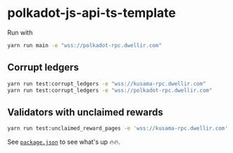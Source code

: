 # polkadot-js-api-ts-template

Run with 
```bash
yarn run main -e "wss://polkadot-rpc.dwellir.com"
```

## Corrupt ledgers
```bash
yarn run test:corrupt_ledgers -e "wss://kusama-rpc.dwellir.com"
yarn run test:corrupt_ledgers -e "wss://polkadot-rpc.dwellir.com"
```

## Validators with unclaimed rewards
```bash
yarn run test:unclaimed_reward_pages -e 'wss://kusama-rpc.dwellir.com' -r 6593
```

See [`package.json`](./package.json) to see what's up 🔥🔥.

